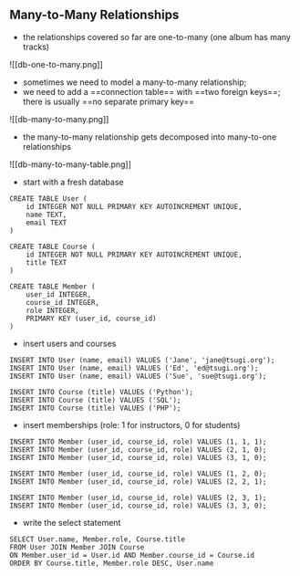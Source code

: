 ## Many-to-Many Relationships

- the relationships covered so far are one-to-many (one album has many tracks)

![[db-one-to-many.png]]

- sometimes we need to model a many-to-many relationship;
- we need to add a ==connection table== with ==two foreign keys==; there is usually ==no separate primary key== 

![[db-many-to-many.png]]

- the many-to-many relationship gets decomposed into many-to-one relationships

![[db-many-to-many-table.png]]

- start with a fresh database

```
CREATE TABLE User (
	id INTEGER NOT NULL PRIMARY KEY AUTOINCREMENT UNIQUE,
	name TEXT,
	email TEXT
)

CREATE TABLE Course (
	id INTEGER NOT NULL PRIMARY KEY AUTOINCREMENT UNIQUE,
	title TEXT
)

CREATE TABLE Member (
	user_id INTEGER,
	course_id INTEGER,
	role INTEGER,
	PRIMARY KEY (user_id, course_id)
)
```

- insert users and courses

```
INSERT INTO User (name, email) VALUES ('Jane', 'jane@tsugi.org');
INSERT INTO User (name, email) VALUES ('Ed', 'ed@tsugi.org');
INSERT INTO User (name, email) VALUES ('Sue', 'sue@tsugi.org');

INSERT INTO Course (title) VALUES ('Python');
INSERT INTO Course (title) VALUES ('SQL');
INSERT INTO Course (title) VALUES ('PHP');
```

- insert memberships (role: 1 for instructors, 0 for students)

```
INSERT INTO Member (user_id, course_id, role) VALUES (1, 1, 1);
INSERT INTO Member (user_id, course_id, role) VALUES (2, 1, 0);
INSERT INTO Member (user_id, course_id, role) VALUES (3, 1, 0);

INSERT INTO Member (user_id, course_id, role) VALUES (1, 2, 0);
INSERT INTO Member (user_id, course_id, role) VALUES (2, 2, 1);

INSERT INTO Member (user_id, course_id, role) VALUES (2, 3, 1);
INSERT INTO Member (user_id, course_id, role) VALUES (3, 3, 0);
```

- write the select statement

```
SELECT User.name, Member.role, Course.title
FROM User JOIN Member JOIN Course
ON Member.user_id = User.id AND Member.course_id = Course.id
ORDER BY Course.title, Member.role DESC, User.name
```
